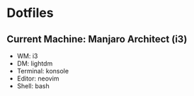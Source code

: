 # Dotfiles

## Current Machine: Manjaro Architect (i3)
 - WM: i3
 - DM: lightdm
 - Terminal: konsole
 - Editor: neovim
 - Shell: bash
